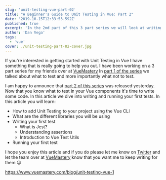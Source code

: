 ```yaml
---
slug: 'unit-testing-vue-part-02'
title: "A Beginner's Guide to Unit Testing in Vue: Part 2"
date: '2019-10-15T12:33:53.592Z'
published: true
excerpt: 'In the 2nd part of this 3 part series we will look at writing and running your first unit test in Vue'
author: 'Dan Vega'
tags:
  - 'vue'
cover: ./unit-testing-part-02-cover.jpg
---
```


If you're interested in getting started with Unit Testing in Vue I have something that is really going to help you out. I have been working on a 3 part series for my friends over at [VueMastery](https://www.vuemastery.com) In [part 1 of the series](https://www.vuemastery.com/blog/unit-testing-vue-1) we talked about what to test and more importantly what not to test.

I am happy to announce that [part 2 of this series](https://www.vuemastery.com/blog/unit-testing-vue-1) was released yesterday. Now that you know what to test in your Vue components it's time to write some code. In this article we dive into writing and running your first tests. In this article you will learn:

- How to add Unit Testing to your project using the Vue CLI
- What are the different libraries you will be using
- Writing your first test
  - What is Jest?
  - Understanding assertions
  - Introduction to Vue Test Utils
- Running your first test

I hope you enjoy this article and if you do please let me know on [Twitter](https://twitter.com/therealdanvega) and let the team over at [VueMastery](https://twitter.com/VueMastery) know that you want me to keep writing for them 😉

https://www.vuemastery.com/blog/unit-testing-vue-1
